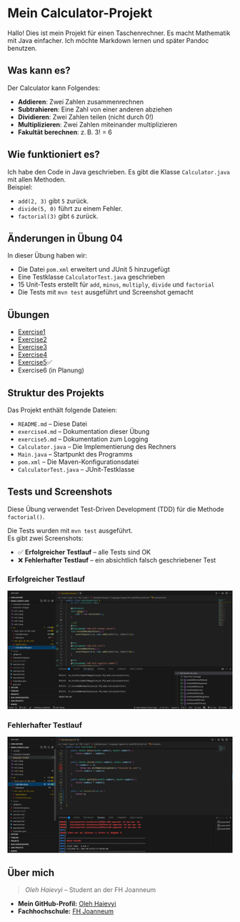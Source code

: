 # Mein Calculator-Projekt  

Hallo! Dies ist mein Projekt für einen Taschenrechner. Es macht Mathematik mit Java einfacher. Ich möchte Markdown lernen und später Pandoc benutzen.  

## Was kann es?  
Der Calculator kann Folgendes:  
- **Addieren**: Zwei Zahlen zusammenrechnen  
- **Subtrahieren**: Eine Zahl von einer anderen abziehen  
- **Dividieren**: Zwei Zahlen teilen (nicht durch 0!)  
- **Multiplizieren**: Zwei Zahlen miteinander multiplizieren  
- **Fakultät berechnen**: z. B. 3! = 6  

## Wie funktioniert es?  
Ich habe den Code in Java geschrieben. Es gibt die Klasse `Calculator.java` mit allen Methoden.  
Beispiel:  
- `add(2, 3)` gibt `5` zurück.  
- `divide(5, 0)` führt zu einem Fehler.  
- `factorial(3)` gibt `6` zurück.  

## Änderungen in Übung 04  
In dieser Übung haben wir:  
- Die Datei `pom.xml` erweitert und JUnit 5 hinzugefügt  
- Eine Testklasse `CalculatorTest.java` geschrieben  
- 15 Unit-Tests erstellt für `add`, `minus`, `multiply`, `divide` und `factorial`  
- Die Tests mit `mvn test` ausgeführt und Screenshot gemacht  

## Übungen  
- [Exercise1](./exercise1.md)  
- [Exercise2](./exercise2.md)  
- [Exercise3](./exercise3.md)  
- [Exercise4](./exercise4.md)   
- [Exercise5](./exercise5.md)✅  
- Exercise6 (in Planung)  

## Struktur des Projekts  
Das Projekt enthält folgende Dateien:  
- `README.md` – Diese Datei  
- `exercise4.md` – Dokumentation dieser Übung  
- `exercise5.md` – Dokumentation zum Logging  
- `Calculator.java` – Die Implementierung des Rechners  
- `Main.java` – Startpunkt des Programms  
- `pom.xml` – Die Maven-Konfigurationsdatei  
- `CalculatorTest.java` – JUnit-Testklasse

## Tests und Screenshots

Diese Übung verwendet Test-Driven Development (TDD) für die Methode `factorial()`.  

Die Tests wurden mit `mvn test` ausgeführt.  
Es gibt zwei Screenshots:

- ✅ **Erfolgreicher Testlauf** – alle Tests sind OK  
- ❌ **Fehlerhafter Testlauf** – ein absichtlich falsch geschriebener Test

### Erfolgreicher Testlauf

![mvn test erfolgreich](resources/images/ex4_1.png)

### Fehlerhafter Testlauf

![mvn test fehlerhaft](resources/images/ex4_2.png)

## Über mich
> *Oleh Haievyi* – Student an der FH Joanneum  

- **Mein GitHub-Profil:** [Oleh Haievyi](https://github.com/oleh-haievyi)  
- **Fachhochschule:** [FH Joanneum](https://www.fh-joanneum.at/)
